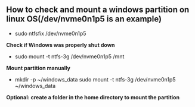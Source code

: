 ## How to check and mount a windows partition on linux OS(/dev/nvme0n1p5 is an example)

- sudo ntfsfix /dev/nvme0n1p5

__Check if Windows was properly shut down__

- sudo mount -t ntfs-3g /dev/nvme0n1p5 /mnt

__Mount partition manually__

- mkdir -p ~/windows_data
sudo mount -t ntfs-3g /dev/nvme0n1p5 ~/windows_data

__Optional: create a folder in the home directory to mount the partition__